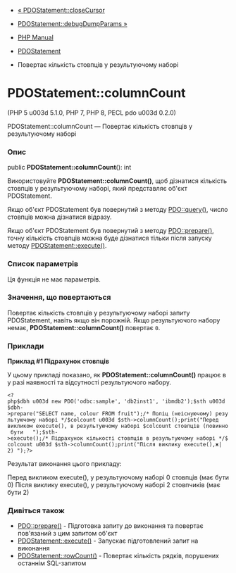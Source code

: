 - [« PDOStatement::closeCursor](pdostatement.closecursor.md)
- [PDOStatement::debugDumpParams »](pdostatement.debugdumpparams.md)

- [PHP Manual](index.md)
- [PDOStatement](class.pdostatement.md)
- Повертає кількість стовпців у результуючому наборі

# PDOStatement::columnCount

(PHP 5 u003d 5.1.0, PHP 7, PHP 8, PECL pdo u003d 0.2.0)

PDOStatement::columnCount — Повертає кількість стовпців у
результуючому наборі

### Опис

public **PDOStatement::columnCount**(): int

Використовуйте **PDOStatement::columnCount()**, щоб дізнатися кількість
стовпців у результуючому наборі, який представляє об'єкт
PDOStatement.

Якщо об'єкт PDOStatement був повернутий з методу
[PDO::query()](pdo.query.md), число стовпців можна дізнатися відразу.

Якщо об'єкт PDOStatement був повернутий з методу
[PDO::prepare()](pdo.prepare.md), точну кількість стовпців можна
буде дізнатися тільки після запуску методу
[PDOStatement::execute()](pdostatement.execute.md).

### Список параметрів

Ця функція не має параметрів.

### Значення, що повертаються

Повертає кількість стовпців у результуючому наборі запиту
PDOStatement, навіть якщо він порожній. Якщо результуючого набору немає,
**PDOStatement::columnCount()** повертає `0`.

### Приклади

**Приклад #1 Підрахунок стовпців**

У цьому прикладі показано, як **PDOStatement::columnCount()** працює в
у разі наявності та відсутності результуючого набору.

` <?php$dbh u003d new PDO('odbc:sample', 'db2inst1', 'ibmdb2');$sth u003d $dbh->prepare("SELECT name, colour FROM fruit");/* Поліц (неіснуючому) результуючому наборі */$colcount u003d $sth->columnCount();print("Перед викликом execute(), в результуючому наборі $colcount стовпців (повинно бути  
");$sth->execute();/* Підрахунок кількості стовпців в результуючому наборі */$colcount u003d $sth->columnCount();print("Після виклику execute(),ж| 2)
");?> `

Результат виконання цього прикладу:

Перед викликом execute(), у результуючому наборі 0 стовпців (має бути 0)
Після виклику execute(), у результуючому наборі 2 стовпчиків (має бути 2)

### Дивіться також

- [PDO::prepare()](pdo.prepare.md) - Підготовка запиту до
виконання та повертає пов'язаний з цим запитом об'єкт
- [PDOStatement::execute()](pdostatement.execute.md) - Запускає
підготовлений запит на виконання
- [PDOStatement::rowCount()](pdostatement.rowcount.md) - Повертає
кількість рядків, порушених останнім SQL-запитом
